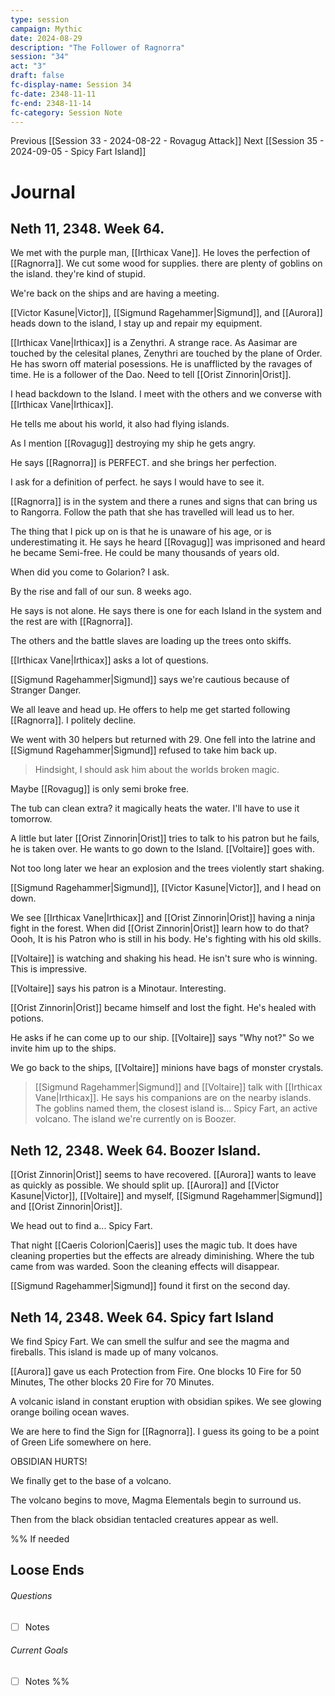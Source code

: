 ```yaml
---
type: session
campaign: Mythic
date: 2024-08-29
description: "The Follower of Ragnorra"
session: "34"
act: "3"
draft: false
fc-display-name: Session 34
fc-date: 2348-11-11
fc-end: 2348-11-14
fc-category: Session Note
---
```

Previous [[Session 33 - 2024-08-22 - Rovagug Attack]]
Next [[Session 35 - 2024-09-05 - Spicy Fart Island]]
# Journal
## Neth 11, 2348. Week 64.
We met with the purple man, [[Irthicax Vane]]. He loves the perfection of [[Ragnorra]].
We cut some wood for supplies.
there are plenty of goblins on the island. they're kind of stupid.

We're back on the ships and are having a meeting.

[[Victor Kasune|Victor]], [[Sigmund Ragehammer|Sigmund]], and [[Aurora]] heads down to the island, I stay up and repair my equipment.

[[Irthicax Vane|Irthicax]] is a Zenythri. A strange race. As Aasimar are touched by the celesital planes, Zenythri are touched by the plane of Order. He has sworn off material posessions. He is unafflicted by the ravages of time. He is a follower of the Dao. Need to tell [[Orist Zinnorin|Orist]].

I head backdown to the Island. I meet with the others and we converse with [[Irthicax Vane|Irthicax]].

He tells me about his world, it also had flying islands. 

As I mention [[Rovagug]] destroying my ship he gets angry.

He says [[Ragnorra]] is PERFECT. and she brings her perfection.

I ask for a definition of perfect. he says I would have to see it. 

[[Ragnorra]] is in the system and there a runes and signs that can bring us to Rangorra. Follow the path that she has travelled will lead us to her.

The thing that I pick up on is that he is unaware of his age, or is underestimating it. He says he heard [[Rovagug]] was imprisoned and heard he became Semi-free. He could be many thousands of years old.

When did you come to Golarion? I ask. 

By the rise and fall of our sun. 8 weeks ago.

He says is not alone. He says there is one for each Island in the system and the rest are with [[Ragnorra]].

The others and the battle slaves are loading up the trees onto skiffs.

[[Irthicax Vane|Irthicax]] asks a lot of questions.

[[Sigmund Ragehammer|Sigmund]] says we're cautious because of Stranger Danger.

We all leave and head up. He offers to help me get started following [[Ragnorra]]. I politely decline.

We went with 30 helpers but returned with 29. One fell into the latrine and [[Sigmund Ragehammer|Sigmund]] refused to take him back up.

> Hindsight, I should ask him about the worlds broken magic.

Maybe [[Rovagug]] is only semi broke free.

The tub can clean extra? it magically heats the water. I'll have to use it tomorrow.

A little but later [[Orist Zinnorin|Orist]] tries to talk to his patron but he fails, he is taken over. He wants to go down to the Island. [[Voltaire]] goes with.

Not too long later we hear an explosion and the trees violently start shaking.

[[Sigmund Ragehammer|Sigmund]], [[Victor Kasune|Victor]], and I head on down.

We see [[Irthicax Vane|Irthicax]] and [[Orist Zinnorin|Orist]] having a ninja fight in the forest. When did [[Orist Zinnorin|Orist]] learn how to do that? Oooh, It is his Patron who is still in his body. He's fighting with his old skills.

[[Voltaire]] is watching and shaking his head. He isn't sure who is winning. This is impressive.

[[Voltaire]] says his patron is a Minotaur. Interesting.

[[Orist Zinnorin|Orist]] became himself and lost the fight. He's healed with potions.

He asks if he can come up to our ship. [[Voltaire]] says "Why not?" So we invite him up to the ships.

We go back to the ships, [[Voltaire]] minions have bags of monster crystals.

> [[Sigmund Ragehammer|Sigmund]] and [[Voltaire]] talk with [[Irthicax Vane|Irthicax]]. 
He says his companions are on the nearby islands. The goblins named them, the closest island is... Spicy Fart, an active volcano.
The island we're currently on is Boozer.


## Neth 12, 2348. Week 64. Boozer Island.
[[Orist Zinnorin|Orist]] seems to have recovered. [[Aurora]] wants to leave as quickly as possible.
 We should split up. [[Aurora]] and [[Victor Kasune|Victor]], [[Voltaire]] and myself, [[Sigmund Ragehammer|Sigmund]] and [[Orist Zinnorin|Orist]].

We head out to find a... Spicy Fart.

That night [[Caeris Colorion|Caeris]] uses the magic tub. It does have cleaning properties but the effects are already diminishing. Where the tub came from was warded. Soon the cleaning effects will disappear.

[[Sigmund Ragehammer|Sigmund]] found it first on the second day.

## Neth 14, 2348. Week 64. Spicy fart Island
We find Spicy Fart. We can smell the sulfur and see the magma and fireballs. This island is made up of many volcanos.

[[Aurora]] gave us each Protection from Fire.
One blocks 10 Fire for 50 Minutes,
The other blocks 20 Fire for 70 Minutes.

A volcanic island in constant eruption with obsidian spikes. We see glowing orange boiling ocean waves. 

We are here to find the Sign for [[Ragnorra]]. I guess its going to be a point of Green Life somewhere on here.

OBSIDIAN HURTS!

We finally get to the base of a volcano.

The volcano begins to move, Magma Elementals begin to surround us.

Then from the black obsidian tentacled creatures appear as well.


%% If needed
## Loose Ends
###### Questions
- [ ] Notes

###### Current Goals
- [ ] Notes
%%

